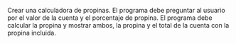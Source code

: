 Crear una calculadora de propinas. El programa debe preguntar al usuario por el valor de la cuenta y el porcentaje de propina. El programa debe calcular la propina y mostrar ambos, la propina y el total de la cuenta con la propina incluida.

